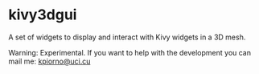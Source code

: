 # kivy3dgui

A set of widgets to display and interact with Kivy widgets in a 3D mesh.

Warning:
Experimental. If you want to help with the development you can mail me: kpiorno@uci.cu
